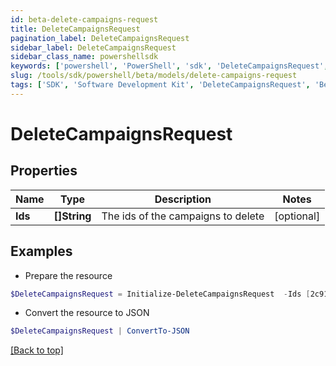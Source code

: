 ```yaml
---
id: beta-delete-campaigns-request
title: DeleteCampaignsRequest
pagination_label: DeleteCampaignsRequest
sidebar_label: DeleteCampaignsRequest
sidebar_class_name: powershellsdk
keywords: ['powershell', 'PowerShell', 'sdk', 'DeleteCampaignsRequest', 'BetaDeleteCampaignsRequest'] 
slug: /tools/sdk/powershell/beta/models/delete-campaigns-request
tags: ['SDK', 'Software Development Kit', 'DeleteCampaignsRequest', 'BetaDeleteCampaignsRequest']
---
```



# DeleteCampaignsRequest

## Properties

Name | Type | Description | Notes
------------ | ------------- | ------------- | -------------
**Ids** | **[]String** | The ids of the campaigns to delete | [optional] 

## Examples

- Prepare the resource
```powershell
$DeleteCampaignsRequest = Initialize-DeleteCampaignsRequest  -Ids [2c9180887335cee10173490db1776c26, 2c9180836a712436016a7125a90c0021]
```

- Convert the resource to JSON
```powershell
$DeleteCampaignsRequest | ConvertTo-JSON
```


[[Back to top]](#) 

